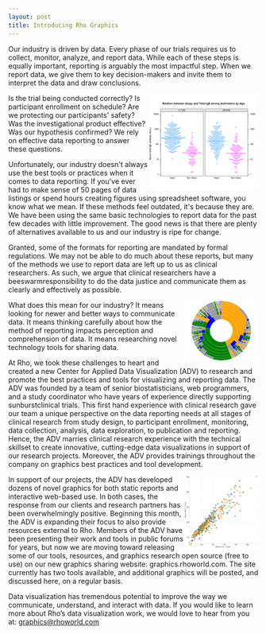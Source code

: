 ```yaml
---
layout: post
title: Introducing Rho Graphics
---
```


Our industry is driven by data. Every phase of our trials requires us to collect, monitor, analyze, and report data. While each of these steps is equally important, reporting is arguably the most impactful step. When we report data, we give them to key decision-makers and invite them to interpret the data and draw conclusions.
 
 <img src="../images/beeswarm.png" align="right" /> Is the trial being conducted correctly? Is participant enrollment on schedule? Are we protecting our participants' safety? Was the investigational product effective? Was our hypothesis confirmed? We rely on effective data reporting to answer these questions.
 
 Unfortunately, our industry doesn't always use the best tools or practices when it comes to data reporting. If you've ever had to make sense of 50 pages of data listings or spend hours creating figures using spreadsheet software, you know what we mean. If these methods feel outdated, it's because they are. We have been using the same basic technologies to report data for the past few decades with little improvement. The good news is that there are plenty of alternatives available to us and our industry is ripe for change.
 
Granted, some of the formats for reporting are mandated by formal regulations. We may not be able to do much about these reports, but many of the methods we use to report data are left up to us as clinical researchers. As such, we argue that clinical researchers have a  beeswarmresponsibility to do the data justice and communicate them as clearly and effectively as possible.

 <img src="../images/sunburst.png" align="right" /> What does this mean for our industry? It means looking for newer and better ways to communicate data. It means thinking carefully about how the method of reporting impacts perception and comprehension of data. It means researching novel technology tools for sharing data. 
 
At Rho, we took these challenges to heart and created a new Center for Applied Data Visualization (ADV) to research and promote the best practices and tools for visualizing and reporting data. The ADV was founded by a team of senior biostatisticians, web programmers, and a study coordinator who have years of experience directly supporting  sunburstclinical trials. This first hand experience with clinical research gave our team a unique perspective on the data reporting needs at all stages of clinical research from study design, to participant enrollment, monitoring, data collection, analysis, data exploration, to publication and reporting. Hence, the ADV marries clinical research experience with the technical skillset to create innovative, cutting-edge data visualizations in support of our research projects. Moreover, the ADV provides trainings throughout the company on graphics best practices and tool development.
 
 <img src="../images/scatter.png" align="right" />  In support of our projects, the ADV has developed dozens of novel graphics for both static reports and interactive web-based use. In both cases, the response from our clients and research partners has been overwhelmingly positive. Beginning this month, the ADV is expanding their focus to also provide resources external to Rho. Members of the ADV have been presenting their work and tools in public forums for years, but now we are moving toward releasing some of our tools, resources, and graphics research open source (free to use) on our new graphics sharing website: graphics.rhoworld.com. The site currently has two tools available, and additional graphics will be posted, and discussed here, on a regular basis. 

Data visualization has tremendous potential to improve the way we communicate, understand, and interact with data. If you would like to learn more about Rho’s data visualization work, we would love to hear from you at: graphics@rhoworld.com
